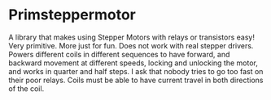 # Primsteppermotor
A library that makes using Stepper Motors with relays or transistors easy!
Very primitive. More just for fun. Does not work with real stepper drivers. Powers different coils in different sequences to have forward, and backward movement at different speeds, locking and unlocking the motor, and works in quarter and half steps. I ask that nobody tries to go too fast on their poor relays. Coils must be able to have current travel in both directions of the coil. 
